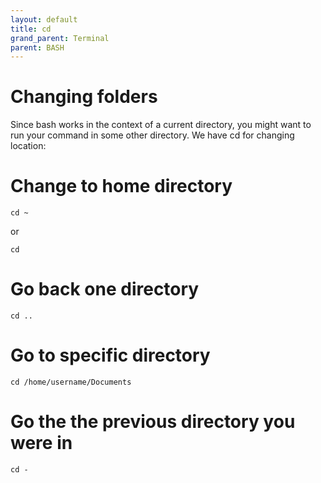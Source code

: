 ```yaml
---
layout: default
title: cd
grand_parent: Terminal
parent: BASH
---
```


# Changing folders

Since bash works in the context of a current directory, you might want to run your command in some other directory. We have cd for changing location:

# Change to home directory

```
cd ~ 
```

or

```
cd     
```

# Go back one directory

```
cd ..  
```

# Go to specific directory

```
cd /home/username/Documents  
```

# Go the the previous directory you were in

```
cd -   
```